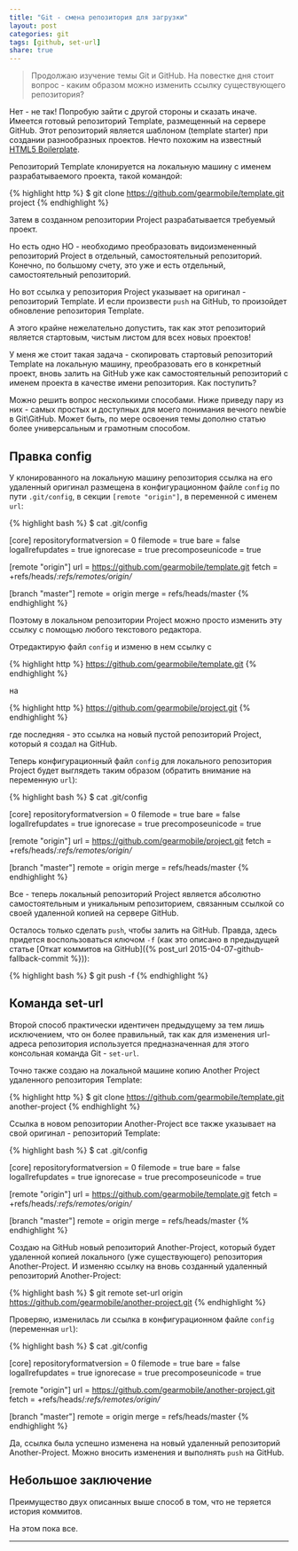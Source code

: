 ```yaml
---
title: "Git - смена репозитория для загрузки"
layout: post
categories: git
tags: [github, set-url]
share: true
---
```


> Продолжаю изучение темы Git и GitHub. На повестке дня стоит вопрос - каким образом можно изменить ссылку существующего репозитория?

Нет - не так! Попробую зайти с другой стороны и сказать иначе. Имеется готовый репозиторий Template, размещенный на сервере GitHub. Этот репозиторий является шаблоном (template starter) при создании разнообразных проектов. Нечто похожим на известный [HTML5 Boilerplate][1].

Репозиторий Template клонируется на локальную машину с именем разрабатываемого проекта, такой командой:

{% highlight http %}
$ git clone https://github.com/gearmobile/template.git project
{% endhighlight %}

Затем в созданном репозитории Project разрабатывается требуемый проект.

Но есть одно НО - необходимо преобразовать видоизмененный репозиторий Project в отдельный, самостоятельный репозиторий. Конечно, по большому счету, это уже и есть отдельный, самостоятельный репозиторий.

Но вот ссылка у репозитория Project указывает на оригинал - репозиторий Template. И если произвести `push` на GitHub, то произойдет обновление репозитория Template.

А этого крайне нежелательно допустить, так как этот репозиторий является стартовым, чистым листом для всех новых проектов!

У меня же стоит такая задача - скопировать стартовый репозиторий  Template на локальную машину, преобразовать его в конкретный проект, вновь залить на GitHub уже как самостоятельный репозиторий с именем проекта в качестве имени репозитория. Как поступить?

Можно решить вопрос несколькими способами. Ниже приведу пару из них - самых простых и доступных для моего понимания вечного newbie в Git\GitHub. Может быть, по мере освоения темы дополню статью более универсальным и грамотным способом.

## Правка config

У клонированного на локальную машину репозитория ссылка на его удаленный оригинал размещена в конфигурационном файле `config` по пути `.git/config`, в секции `[remote "origin"]`, в переменной с именем `url`:

{% highlight bash %}
$ cat .git/config

[core]
  repositoryformatversion = 0
  filemode = true
  bare = false
  logallrefupdates = true
  ignorecase = true
  precomposeunicode = true

[remote "origin"]
  url = https://github.com/gearmobile/template.git
  fetch = +refs/heads/*:refs/remotes/origin/*

[branch "master"]
  remote = origin
  merge = refs/heads/master
{% endhighlight %}

Поэтому в локальном репозитории Project можно просто изменить эту ссылку с помощью любого текстового редактора.

Отредактирую файл `config` и изменю в нем ссылку с

{% highlight http %}
https://github.com/gearmobile/template.git
{% endhighlight %}

на

{% highlight http %}
https://github.com/gearmobile/project.git
{% endhighlight %}

где последняя - это ссылка на новый пустой репозиторий Project, который я создал на GitHub.

Теперь конфигурационный файл `config` для локального репозитория Project будет выглядеть таким образом (обратить внимание на переменную `url`):

{% highlight bash %}
$ cat .git/config

[core]
  repositoryformatversion = 0
  filemode = true
  bare = false
  logallrefupdates = true
  ignorecase = true
  precomposeunicode = true

[remote "origin"]
  url = https://github.com/gearmobile/project.git
  fetch = +refs/heads/*:refs/remotes/origin/*

[branch "master"]
  remote = origin
  merge = refs/heads/master
{% endhighlight %}

Все - теперь локальный репозиторий Project является абсолютно самостоятельным и уникальным репозиторием, связанным ссылкой со своей удаленной копией на сервере GitHub.

Осталось только сделать `push`, чтобы залить на GitHub. Правда, здесь придется воспользоваться ключом `-f` (как это описано в предыдущей статье [Откат коммитов на GitHub]({% post_url 2015-04-07-github-fallback-commit %})):

{% highlight bash %}
$ git push -f
{% endhighlight %}

## Команда set-url

Второй способ практически идентичен предыдущему за тем лишь исключением, что он более правильный, так как для изменения url-адреса репозитория используется предназначенная для этого консольная команда Git - `set-url`.

Точно также создаю на локальной машине копию Another Project удаленного репозитория Template:

{% highlight http %}
$ git clone https://github.com/gearmobile/template.git another-project
{% endhighlight %}

Ссылка в новом репозитории Another-Project все также указывает на свой оригинал - репозиторий Template:

{% highlight bash %}
$ cat .git/config

[core]
  repositoryformatversion = 0
  filemode = true
  bare = false
  logallrefupdates = true
  ignorecase = true
  precomposeunicode = true

[remote "origin"]
  url = https://github.com/gearmobile/template.git
  fetch = +refs/heads/*:refs/remotes/origin/*

[branch "master"]
  remote = origin
  merge = refs/heads/master
{% endhighlight %}

Создаю на GitHub новый репозиторий Another-Project, который будет удаленной копией локального (уже существующего) репозитория Another-Project. И изменяю ссылку на вновь созданный удаленный репозиторий Another-Project:

{% highlight bash %}
$ git remote set-url origin https://github.com/gearmobile/another-project.git
{% endhighlight %}

Проверяю, изменилась ли ссылка в конфигурационном файле `config` (переменная `url`):

{% highlight bash %}
$ cat .git/config

[core]
  repositoryformatversion = 0
  filemode = true
  bare = false
  logallrefupdates = true
  ignorecase = true
  precomposeunicode = true

[remote "origin"]
  url = https://github.com/gearmobile/another-project.git
  fetch = +refs/heads/*:refs/remotes/origin/*

[branch "master"]
  remote = origin
  merge = refs/heads/master
{% endhighlight %}

Да, ссылка была успешно изменена на новый удаленный репозиторий Another-Project. Можно вносить изменения и выполнять `push` на GitHub.

## Небольшое заключение

Преимущество двух описанных выше способ в том, что не теряется история коммитов.

На этом пока все.

---

[1]: https://html5boilerplate.com/ "HTML5 Boilerplate"
